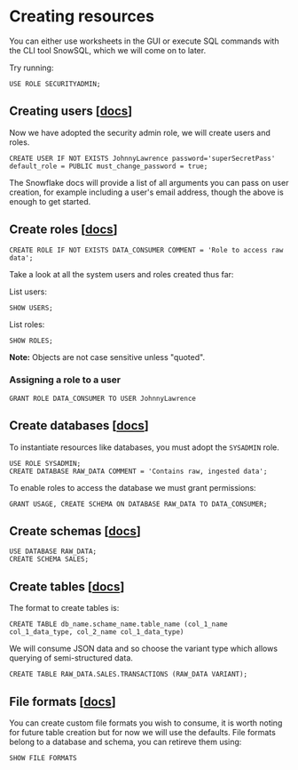 # Creating resources

You can either use worksheets in the GUI or execute SQL commands with the CLI tool SnowSQL, which we will come on to later.

Try running:

    USE ROLE SECURITYADMIN;

## Creating users [[docs](https://docs.snowflake.com/en/sql-reference/sql/create-user.html)]

Now we have adopted the security admin role, we will create users and roles.

    CREATE USER IF NOT EXISTS JohnnyLawrence password='superSecretPass' default_role = PUBLIC must_change_password = true;

The Snowflake docs will provide a list of all arguments you can pass on user creation, for example including a user's email address, though the above is enough to get started.


## Create roles [[docs](https://docs.snowflake.com/en/sql-reference/sql/create-role.html)]
    CREATE ROLE IF NOT EXISTS DATA_CONSUMER COMMENT = 'Role to access raw data';


Take a look at all the system users and roles created thus far:

List users:

    SHOW USERS;

 List roles:

    SHOW ROLES;

**Note:** Objects are not case sensitive unless "quoted".

### Assigning a role to a user

    GRANT ROLE DATA_CONSUMER TO USER JohnnyLawrence

## Create databases [[docs](https://docs.snowflake.com/en/sql-reference/sql/create-database.html)]

To instantiate resources like databases, you must adopt the `SYSADMIN` role.

    USE ROLE SYSADMIN;
    CREATE DATABASE RAW_DATA COMMENT = 'Contains raw, ingested data';

To enable roles to access the database we must grant permissions:

    GRANT USAGE, CREATE SCHEMA ON DATABASE RAW_DATA TO DATA_CONSUMER;


## Create schemas [[docs](https://docs.snowflake.com/en/sql-reference/sql/create-schema.html)]

    USE DATABASE RAW_DATA;
    CREATE SCHEMA SALES;

## Create tables [[docs](https://docs.snowflake.com/en/sql-reference/sql/create-table.html)]

The format to create tables is:

    CREATE TABLE db_name.schame_name.table_name (col_1_name col_1_data_type, col_2_name col_1_data_type)

We will consume JSON data and so choose the variant type which allows querying of semi-structured data.

    CREATE TABLE RAW_DATA.SALES.TRANSACTIONS (RAW_DATA VARIANT);

## File formats [[docs](https://docs.snowflake.com/en/sql-reference/sql/show-file-formats.html)]

You can create custom file formats you wish to consume, it is worth noting for future table creation but for now we will use the defaults. File formats belong to a database and schema, you can retireve them using:

    SHOW FILE FORMATS
